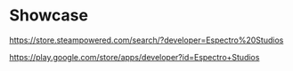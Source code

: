# Showcase
https://store.steampowered.com/search/?developer=Espectro%20Studios

https://play.google.com/store/apps/developer?id=Espectro+Studios
